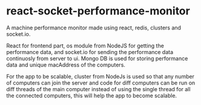 # react-socket-performance-monitor
A machine performance monitor made using react, redis, clusters and socket.io.

React for frontend part, os module from NodeJS for getting the performance data, and socket.io for sending the performance data continuosly from server to ui.
Mongo DB is used for storing performance data and unique macAddress of the computers.

For the app to be scalable, cluster from NodeJs is used so that any number of computers can join the server and code for diff computers can be run on diff threads of the main computer instead of using the single thread for all the connected computers, this will help the app to become scalable.


